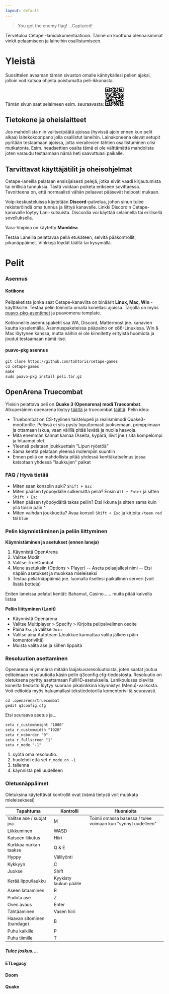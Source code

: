 ```yaml
---
layout: default
---
```

> You got the enemy flag!
> ...Captured!

Tervetuloa Cetape -lanidokumentaatioon. Tänne on koottuna olennaisimmat vinkit pelaamiseen ja laineihin osallistumiseen.

# Yleistä

Suosittelen avaaman tämän sivuston omalle kännykällesi pelien ajaksi, jolloin voit katsoa ohjeita poistumatta peli-ikkunasta.

Tämän sivun saat selaimeen esim. seuraavasta: 
![Cetape_QR_Code](https://github.com/tohtoris/cetape-games/raw/gh-pages/cetape-games-qr.png)

## Tietokone ja oheislaitteet
Jos mahdollista niin valitse/päätä ajoissa (hyvissä ajoin ennen kun pelit alkaa) laitekokoonpano jolla osallistut laneihin. Lainakoneena olevat setupit pyritään testaamaan ajoissa, jotta vierailevien tähtien osallistuminen olisi mutkatonta. Esim. headsettien osalta tämä ei ole välttämättä mahdolista joten varaudu testaamaan nämä heti saavuttuasi paikalle.

## Tarvittavat käyttäjätilit ja oheisohjelmat

Cetape-laneilla pelataan ensisijaisesti pelejä, jotka eivät vaadi kirjautumista tai erillisiä tunnuksia. Tästä voidaan poiketa erikseen sovittaessa. Tavoitteena on, että normaalisti vähän pelaavat pääsevät helposti mukaan. 

Voip-keskusteluissa käytetään **Discord**-palvelua, johon sinun tulee rekisteröindä oma tunnus ja liittyä kanavalle. Linkki Discordin Cetape-kanavalle löytyy Lani-kutsuista. Discordia voi käyttää selaimella tai erillisellä sovelluksella.

Vara-Voipina on käytetty **Mumblea**.

Testaa Laneilla pelattavaa peliä etukäteen, selvitä pääkontrollit, pikanäppäimet. Vinkkejä löydät täältä tai kysymällä.

# Pelit

### Asennus

#### Kotikone 

Pelipaketista jonka saat Cetape-kanavilta on binäärit **Linux, Mac, Win** -käyttiksille. Testaa pelin toiminta omalla konellasi ajoissa. Tarjolla on myös [puavo-pkg-asentimet](https://github.com/tohtoris/cetape-games) ja puavomenu template.

Kotikoneille asennuspaketit saa WA, Discord, Mattermost jne. kanavien kautta kyselemällä. Asennuspaketeissa pääpaino on x86-Linuxissa. Win & Mac löytynee kanssa, mutta näihin ei ole kiinnitetty erityistä huomiota ja joudut testaamaan nämä itse.

#### puavo-pkg asennus
```
git clone https://github.com/tohtoris/cetape-games
cd cetape-games
make
sudo puavo-pkg install peli.tar.gz
```

## OpenArena Truecombat

Yleisin pelattava peli on **Quake 3 (Openarena) modi Truecombat**. Alkuperäinen openarena löytyy [täältä](https://openarena.ws) ja truecombat [täältä](https://truecombat.com). Pelin idea:
* Truebombat on CS-tyylinen taistelupeli ja realismimodi Quake3-moottorille. Pelissä ei siis pysty loputtomasti juoksemaan, pomppimaan ja ottamaan iskua, vaan välillä pitää levätä ja nuolla haavoja. 
* Mitä enemmän kannat kamaa (Aseita, kypärä, liivit jne.) sitä kömpelömpi ja hitaampi olet.
* Yleensä pelataan joukkuettain "Lipun ryöstöä"
* Sama kenttä pelataan yleensä molempiin suuntiin
* Ennen peliä on mahdollista pitää yhdessä kenttäkatselmus jossa katsotaan yhdessä "laukkujen" paikat

### FAQ / Hyvä tietää

* Miten saan konsolin auki? `Shift + Esc`
* Miten pääsen työpöydälle sulkematta peliä? Ensin `Alt + Enter` ja sitten `Shift + Esc`
* Miten pääsen työpöydältä takas peliin? Etsi ikkuna ja sitten sama kuin yllä toisin päin ^ 
* Miten vaihdan joukkuetta? Avaa konsoli `Shift + Esc` ja kirjoita `/team red` tai `blue`

### Pelin käynnistäminen ja peliin liittyminen

**Käynnistäminen ja asetukset (ennen laneja)**
1. Käynnistä OpenArena
2. Valitse Modit
3. Valitse TrueCombat
4. Mene asetuksiin (Options > Player)
-- Aseta pelaajallesi nimi
-- Etsi näpäin asetukset ja muokkaa mieleiseksi
5. Testaa peliä/näppäimiä jne. luomalla itsellesi paikallinen serveri (voit lisätä botteja)

Eniten laneissa pelatut kentät: Bahamut, Casino...... muita pitää kaivella listaa

**Peliin liittyminen (Lanit)**
* Käynnistä Openarena
* Valitse Multiplayer > Specify > Kirjoita pelipalvelimen osoite
* Paina `Esc` ja valitse `Join`
* Valitse aina Autoteam (Joukkue kannattaa valita jälkeen päin komentoriviltä)
* Muista valita ase ja siihen lippaita

### Resoluution asettaminen

Openarena ei ymmärrä mitään laajakuvaresoluutioista, joten saatat joutua editoimaan resoluutioita käsin pelin q3config.cfg-tiedostosta. Resoluutio on oletuksena pyritty asettamaan FullHD-asetuksella. Lanikoulussa olevilta koneilta tiedosto löytyy suoraan pikalinkkinä käynnistys (Menu)-valikosta. Voit editoida myös haluamallasi tekstiedotorilla komentoriviltä seuravasti.

```
cd .openarena/truecombat
gedit q3config.cfg
```
Etsi seuraava asetus ja...
```
seta r_customheight "1080"
seta r_customwidth "1920"
seta r_noborder "0"
seta r_fullscreen "1"
seta r_mode "-1"
```
1. syötä oma resoluutio. 
2. huolehdi että set `r_mode on -1`
3. tallenna
4. käynnistä peli uudelleen

### Oletusnäppäimet

Oletuksina käytettävät kontrollit ovat (nämä tietysti voit muokata mieleiseksesi)

| **Tapahtuma**             | **Kontrolli**          | **Huomioita**                                                |
|---------------------------|------------------------|--------------------------------------------------------------|
| Valitse ase / suojat jna. | M                      | Toimii omassa basessa / tulee voimaan kun "synnyt uudelleen" |
| Liikkuminen               | WASD                   |                                                              |
| Katseen liikutus          | Hiiri                  |                                                              |
| Kurkkaa nurkan taakse     | Q & E                  |                                                              |
| Hyppy                     | Välilyönti             |                                                              |
| Kykkyyn                   | C                      |                                                              |
| Juokse                    | Shift                  |                                                              |
| Kerää lippu/laukku        | Kyykisty laukun päälle |                                                              |
| Aseen lataaminen          | R                      |                                                              |
| Pudota ase                | Z                      |                                                              |
| Oven avaus                | Enter                  |                                                              |
| Tähtääminen               | Vasen hiiri            |                                                              |
| Haavan sitominen (bandage) | B                      |                                                              |
| Puhu kaikille             | P                      |                                                              |
| Puhu tiimille             | T                      |                                                              |





##### Tulee joskus....

#### ETLegacy



#### Doom


#### Quake

